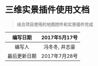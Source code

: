 # 三维实景插件使用文档

> 结合项目使用的地图控件和实景插件完成

| 编写日期 | 2017年5月17号 |
| :---: | :---: |
| 编写人 | 冯冬冬, 井志豪 |
| 最后更新日期 | 2017年7月28号 |



